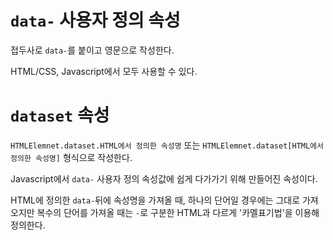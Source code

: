 # `data-` 사용자 정의 속성

접두사로 `data-`를 붙이고 영문으로 작성한다.

HTML/CSS, Javascript에서 모두 사용할 수 있다.

# `dataset` 속성

`HTMLElemnet.dataset.HTML에서 정의한 속성명` 또는 `HTMLElemnet.dataset[HTML에서 정의한 속성명]` 형식으로 작성한다.

Javascript에서 `data-` 사용자 정의 속성값에 쉽게 다가가기 위해 만들어진 속성이다.

HTML에 정의한 `data-`뒤에 속성명을 가져올 때, 하나의 단어일 경우에는 그대로 가져오지만 복수의 단어를 가져올 때는 `-`로 구분한 HTML과 다르게 '카멜표기법'을 이용해 정의한다.
